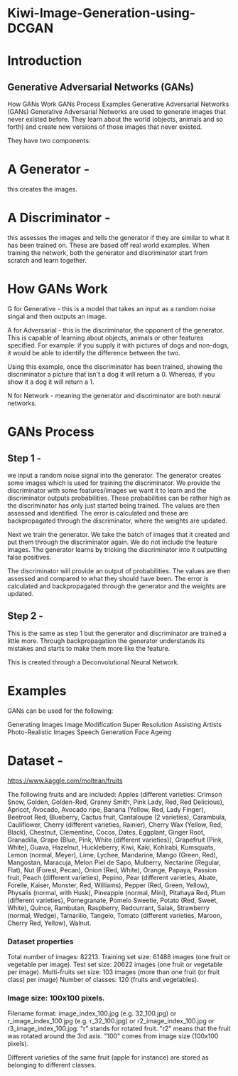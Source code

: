 # Kiwi-Image-Generation-using-DCGAN


# Introduction
## Generative Adversarial Networks (GANs)
How GANs Work
GANs Process
Examples
Generative Adversarial Networks (GANs)
Generative Adversarial Networks are used to generate images that never existed before. They learn about the world (objects, animals and so forth) and create new versions of those images that never existed.

They have two components:

# A Generator -
this creates the images.
# A Discriminator - 
this assesses the images and tells the generator if they are similar to what it has been trained on. These are based off real world examples.
When training the network, both the generator and discriminator start from scratch and learn together.

# How GANs Work
G for Generative - this is a model that takes an input as a random noise singal and then outputs an image.



A for Adversarial - this is the discriminator, the opponent of the generator. This is capable of learning about objects, animals or other features specified. For example: if you supply it with pictures of dogs and non-dogs, it would be able to identify the difference between the two.



Using this example, once the discriminator has been trained, showing the discriminator a picture that isn't a dog it will return a 0. Whereas, if you show it a dog it will return a 1.



N for Network - meaning the generator and discriminator are both neural networks.

# GANs Process
## Step 1 - 
we input a random noise signal into the generator. The generator creates some images which is used for training the discriminator. We provide the discriminator with some features/images we want it to learn and the discriminator outputs probabilities. These probabilities can be rather high as the discriminator has only just started being trained. The values are then assessed and identified. The error is calculated and these are backpropagated through the discriminator, where the weights are updated.



Next we train the generator. We take the batch of images that it created and put them through the discriminator again. We do not include the feature images. The generator learns by tricking the discriminator into it outputting false positives.

The discriminator will provide an output of probabilities. The values are then assessed and compared to what they should have been. The error is calculated and backpropagated through the generator and the weights are updated.



## Step 2 - 
This is the same as step 1 but the generator and discriminator are trained a little more. Through backpropagation the generator understands its mistakes and starts to make them more like the feature.

This is created through a Deconvolutional Neural Network.

# Examples
GANs can be used for the following:

 Generating Images
 Image Modification
 Super Resolution
 Assisting Artists
 Photo-Realistic Images
 Speech Generation
 Face Ageing
 
 
 
 
# Dataset -

https://www.kaggle.com/moltean/fruits

The following fruits and are included: Apples (different varieties: Crimson Snow, Golden, Golden-Red, Granny Smith, Pink Lady, Red, Red Delicious), Apricot, Avocado, Avocado ripe, Banana (Yellow, Red, Lady Finger), Beetroot Red, Blueberry, Cactus fruit, Cantaloupe (2 varieties), Carambula, Cauliflower, Cherry (different varieties, Rainier), Cherry Wax (Yellow, Red, Black), Chestnut, Clementine, Cocos, Dates, Eggplant, Ginger Root, Granadilla, Grape (Blue, Pink, White (different varieties)), Grapefruit (Pink, White), Guava, Hazelnut, Huckleberry, Kiwi, Kaki, Kohlrabi, Kumsquats, Lemon (normal, Meyer), Lime, Lychee, Mandarine, Mango (Green, Red), Mangostan, Maracuja, Melon Piel de Sapo, Mulberry, Nectarine (Regular, Flat), Nut (Forest, Pecan), Onion (Red, White), Orange, Papaya, Passion fruit, Peach (different varieties), Pepino, Pear (different varieties, Abate, Forelle, Kaiser, Monster, Red, Williams), Pepper (Red, Green, Yellow), Physalis (normal, with Husk), Pineapple (normal, Mini), Pitahaya Red, Plum (different varieties), Pomegranate, Pomelo Sweetie, Potato (Red, Sweet, White), Quince, Rambutan, Raspberry, Redcurrant, Salak, Strawberry (normal, Wedge), Tamarillo, Tangelo, Tomato (different varieties, Maroon, Cherry Red, Yellow), Walnut.

### Dataset properties
Total number of images: 82213.
Training set size: 61488 images (one fruit or vegetable per image).
Test set size: 20622 images (one fruit or vegetable per image).
Multi-fruits set size: 103 images (more than one fruit (or fruit class) per image)
Number of classes: 120 (fruits and vegetables).

### Image size: 100x100 pixels.

Filename format: image_index_100.jpg (e.g. 32_100.jpg) or r_image_index_100.jpg (e.g. r_32_100.jpg) or r2_image_index_100.jpg or r3_image_index_100.jpg. "r" stands for rotated fruit. "r2" means that the fruit was rotated around the 3rd axis. "100" comes from image size (100x100 pixels).

Different varieties of the same fruit (apple for instance) are stored as belonging to different classes.


